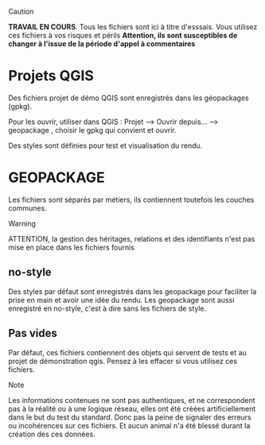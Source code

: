 > [!caution]
> **TRAVAIL EN COURS**. Tous les fichiers sont ici à titre d'esssais. Vous utilisez ces fichiers à vos risques et périls **Attention, ils sont susceptibles de changer à l'issue de la période d'appel à commentaires**

# Projets QGIS
Des fichiers projet de démo QGIS sont enregistrés dans les géopackages (gpkg).

Pour les ouvrir, utiliser dans QGIS : Projet --> Ouvrir depuis... --> geopackage , choisir le gpkg qui convient et ouvrir.

Des styles sont définies pour test et visualisation du rendu.

# GEOPACKAGE

Les fichiers sont séparés par métiers, ils contiennent toutefois les couches communes.

 > [!warning]
 > ATTENTION, la gestion des héritages, relations et des identifiants n'est pas mise en place dans les fichiers fournis

## no-style
Des styles par défaut sont enregistrés dans les geopackage pour faciliter la prise en main et avoir une idée du rendu.
Les geopackage sont aussi enregistré en no-style, c'est à dire sans les fichiers de style.

## Pas vides
Par défaut, ces fichiers contiennent des objets qui servent de tests et au projet de démonstration qgis. Pensez à les effacer si vous utilisez ces fichiers.

> [!NOTE]
> Les informations contenues ne sont pas authentiques, et ne correspondent pas à la réalité ou à une logique réseau, elles ont été créées artificiellement dans le but du test du standard. Donc pas la peine de signaler des erreurs ou incohérences sur ces fichiers. Et aucun animal n'a été blessé durant la création des ces données.


